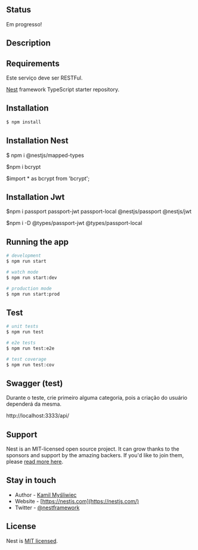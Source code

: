 ## Status

Em progresso!

## Description



## Requirements



Este serviço deve ser RESTFul.

[Nest](https://github.com/nestjs/nest) framework TypeScript starter repository.

## Installation

```bash
$ npm install
```

## Installation Nest

$ npm i @nestjs/mapped-types

$npm i bcrypt

$import * as bcrypt from 'bcrypt';

## Installation Jwt

$npm i passport passport-jwt passport-local @nestjs/passport @nestjs/jwt

$npm i -D @types/passport-jwt @types/passport-local

## Running the app

```bash
# development
$ npm run start

# watch mode
$ npm run start:dev

# production mode
$ npm run start:prod
```

## Test

```bash
# unit tests
$ npm run test

# e2e tests
$ npm run test:e2e

# test coverage
$ npm run test:cov
```
## Swagger (test)

Durante o teste, crie primeiro alguma categoria, pois a criação do usuário dependerá da mesma.

http://localhost:3333/api/

## Support

Nest is an MIT-licensed open source project. It can grow thanks to the sponsors and support by the amazing backers. If you'd like to join them, please [read more here](https://docs.nestjs.com/support).

## Stay in touch

- Author - [Kamil Myśliwiec](https://kamilmysliwiec.com)
- Website - [https://nestjs.com](https://nestjs.com/)
- Twitter - [@nestframework](https://twitter.com/nestframework)

## License

Nest is [MIT licensed](LICENSE).
